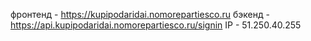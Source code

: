 фронтенд  - https://kupipodaridai.nomorepartiesco.ru
бэкенд - https://api.kupipodaridai.nomorepartiesco.ru/signin
IP - 51.250.40.255